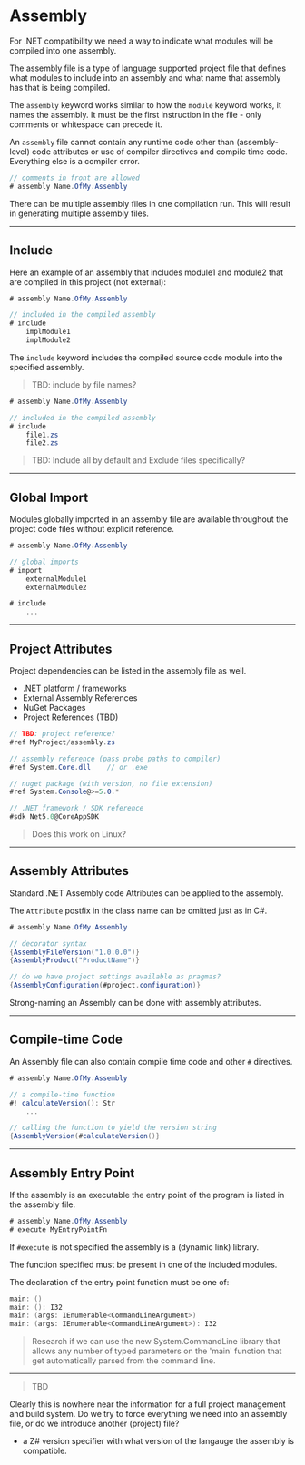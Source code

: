 # Assembly

For .NET compatibility we need a way to indicate what modules will be compiled into one assembly.

The assembly file is a type of language supported project file that defines what modules to include into an assembly and what name that assembly has that is being compiled.

The `assembly` keyword works similar to how the `module` keyword works, it names the assembly. It must be the first instruction in the file - only comments or whitespace can precede it.

An `assembly` file cannot contain any runtime code other than (assembly-level) code attributes or use of compiler directives and compile time code. Everything else is a compiler error.

```csharp
// comments in front are allowed
# assembly Name.OfMy.Assembly
```

There can be multiple assembly files in one compilation run. This will result in generating multiple assembly files.

---

## Include

Here an example of an assembly that includes module1 and module2 that are compiled in this project (not external):

```csharp
# assembly Name.OfMy.Assembly

// included in the compiled assembly
# include
    implModule1
    implModule2
```

The `include` keyword includes the compiled source code module into the specified assembly.

> TBD: include by file names?

```csharp
# assembly Name.OfMy.Assembly

// included in the compiled assembly
# include
    file1.zs
    file2.zs
```

> TBD: Include all by default and Exclude files specifically?

---

## Global Import

Modules globally imported in an assembly file are available throughout the project code files without explicit reference.

```csharp
# assembly Name.OfMy.Assembly

// global imports
# import
    externalModule1
    externalModule2

# include
    ...
```

---

## Project Attributes

Project dependencies can be listed in the assembly file as well.

- .NET platform / frameworks
- External Assembly References
- NuGet Packages
- Project References (TBD)

```csharp
// TBD: project reference?
#ref MyProject/assembly.zs

// assembly reference (pass probe paths to compiler)
#ref System.Core.dll    // or .exe

// nuget package (with version, no file extension)
#ref System.Console@>=5.0.*

// .NET framework / SDK reference
#sdk Net5.0@CoreAppSDK
```

> Does this work on Linux?

---

## Assembly Attributes

Standard .NET Assembly code Attributes can be applied to the assembly.

The `Attribute` postfix in the class name can be omitted just as in C#.

```csharp
# assembly Name.OfMy.Assembly

// decorator syntax
{AssemblyFileVersion("1.0.0.0")}
{AssemblyProduct("ProductName")}

// do we have project settings available as pragmas?
{AssemblyConfiguration(#project.configuration)}
```

Strong-naming an Assembly can be done with assembly attributes.

---

## Compile-time Code

An Assembly file can also contain compile time code and other `#` directives.

```csharp
# assembly Name.OfMy.Assembly

// a compile-time function
#! calculateVersion(): Str
    ...

// calling the function to yield the version string
{AssemblyVersion(#calculateVersion()}
```

---

## Assembly Entry Point

If the assembly is an executable the entry point of the program is listed in the assembly file.

```csharp
# assembly Name.OfMy.Assembly
# execute MyEntryPointFn
```

If `#execute` is not specified the assembly is a (dynamic link) library.

The function specified must be present in one of the included modules.

The declaration of the entry point function must be one of:

```csharp
main: ()
main: (): I32
main: (args: IEnumerable<CommandLineArgument>)
main: (args: IEnumerable<CommandLineArgument>): I32
```

> Research if we can use the new System.CommandLine library that allows any number of typed parameters on the 'main' function that get automatically parsed from the command line.

---

> TBD

Clearly this is nowhere near the information for a full project management and build system. Do we try to force everything we need into an assembly file, or do we introduce another (project) file?

- a Z# version specifier with what version of the langauge the assembly is compatible.
